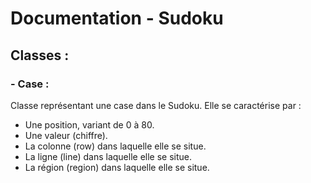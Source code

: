 <h1>Documentation - Sudoku</h1>

<h2>Classes :</h2>

<h3>- Case :</h3>
<p>Classe représentant une case dans le Sudoku. Elle se caractérise par : 
<ul>
    <li>Une position, variant de 0 à 80.</li>
    <li>Une valeur (chiffre).</li>
    <li>La colonne (row) dans laquelle elle se situe.</li>
    <li>La ligne (line) dans laquelle elle se situe.</li>
    <li>La région (region) dans laquelle elle se situe.</li>
</ul>